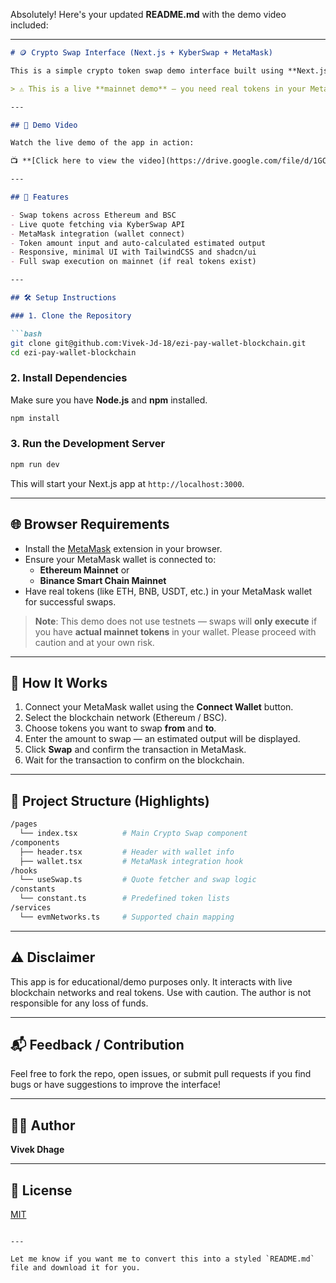 Absolutely! Here's your updated **README.md** with the demo video included:

---

```markdown
# 🪙 Crypto Swap Interface (Next.js + KyberSwap + MetaMask)

This is a simple crypto token swap demo interface built using **Next.js**, **KyberSwap Aggregator API**, and **MetaMask**. The app supports Ethereum and Binance Smart Chain (BSC) networks and allows users to connect their MetaMask wallet, select tokens, and perform a token swap.

> ⚠️ This is a live **mainnet demo** — you need real tokens in your MetaMask wallet for swaps to execute successfully.

---

## 🎥 Demo Video

Watch the live demo of the app in action:

📺 **[Click here to view the video](https://drive.google.com/file/d/1GCzURs4k1yYfw5JOmxK9wz6JdnC4Pe_m/view?usp=sharing)**

---

## 🚀 Features

- Swap tokens across Ethereum and BSC
- Live quote fetching via KyberSwap API
- MetaMask integration (wallet connect)
- Token amount input and auto-calculated estimated output
- Responsive, minimal UI with TailwindCSS and shadcn/ui
- Full swap execution on mainnet (if real tokens exist)

---

## 🛠️ Setup Instructions

### 1. Clone the Repository

```bash
git clone git@github.com:Vivek-Jd-18/ezi-pay-wallet-blockchain.git
cd ezi-pay-wallet-blockchain
```

### 2. Install Dependencies

Make sure you have **Node.js** and **npm** installed.

```bash
npm install
```

### 3. Run the Development Server

```bash
npm run dev
```

This will start your Next.js app at `http://localhost:3000`.

---

## 🌐 Browser Requirements

- Install the [MetaMask](https://metamask.io/download/) extension in your browser.
- Ensure your MetaMask wallet is connected to:
  - **Ethereum Mainnet** or
  - **Binance Smart Chain Mainnet**
- Have real tokens (like ETH, BNB, USDT, etc.) in your MetaMask wallet for successful swaps.

> **Note**: This demo does not use testnets — swaps will **only execute** if you have **actual mainnet tokens** in your wallet. Please proceed with caution and at your own risk.

---

## 🔄 How It Works

1. Connect your MetaMask wallet using the **Connect Wallet** button.
2. Select the blockchain network (Ethereum / BSC).
3. Choose tokens you want to swap **from** and **to**.
4. Enter the amount to swap — an estimated output will be displayed.
5. Click **Swap** and confirm the transaction in MetaMask.
6. Wait for the transaction to confirm on the blockchain.

---

## 📁 Project Structure (Highlights)

```bash
/pages
  └── index.tsx          # Main Crypto Swap component
/components
  ├── header.tsx         # Header with wallet info
  ├── wallet.tsx         # MetaMask integration hook
/hooks
  └── useSwap.ts         # Quote fetcher and swap logic
/constants
  └── constant.ts        # Predefined token lists
/services
  └── evmNetworks.ts     # Supported chain mapping
```

---

## ⚠️ Disclaimer

This app is for educational/demo purposes only. It interacts with live blockchain networks and real tokens. Use with caution. The author is not responsible for any loss of funds.

---

## 📬 Feedback / Contribution

Feel free to fork the repo, open issues, or submit pull requests if you find bugs or have suggestions to improve the interface!

---

## 🧑‍💻 Author

**Vivek Dhage**

---

## 📜 License

[MIT](./LICENSE)
```

---

Let me know if you want me to convert this into a styled `README.md` file and download it for you.
